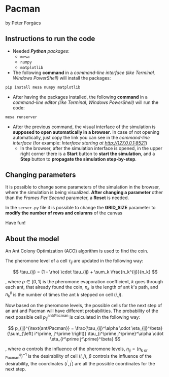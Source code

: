 # Pacman
by Péter Forgács

## Instructions to run the code

- Needed *__Python__ packages*:
    - `mesa`
    - `numpy`
    - `matplotlib`
- The following **command** in a *command-line interface (like Terminal, Windows PowerShell)* will install the packages:
```bash
pip install mesa numpy matplotlib
```
- After having the packages installed, the following **command** in a *command-line editor (like Terminal, Windows PowerShell)* will run the code:
```bash
mesa runserver
```
- After the previous command, the visual interface of the simulation is **supposed to open automatically in a browser**. In case of not opening automatically, just copy the link you can see in the *command-line interface* (for example: *Interface starting at http://127.0.0.1:8521*)
    - In the browser, after the simulation interface is opened, in the upper right corner there is a **Start** button to **start the simulation**, and a **Step** button to **propagate the simulation step-by-step**.

## Changing parameters

It is possible to change some parameters of the simulation in the browser, where the simulation is being visualized. **After changing a parameter** other than the *Frames Per Second* parameter, a **Reset** is needed.

In the `server.py` file it is possible to change the **GRID_SIZE** parameter to **modify the number of rows and columns** of the canvas

Have fun!

## About the model

An Ant Colony Optimization (ACO) algorithm is used to find the coin.

The pheromone level of a cell $\tau_{ij}$ are updated in the following way:

$$
\tau_{ij} = (1 - \rho) \cdot \tau_{ij} + \sum_k \frac{n_k^{ij}}{n_k}
$$

, where $\rho \in \left[ 0, 1 \right]$ is the pheromone evaporation coefficient, $k$ goes through each ant, that already found the coin, $n_k$ is the length of ant $k$'s path, and $n_k^{ij}$ is the number of times the ant $k$ stepped on cell $\left( i, j \right)$.

Now based on the pheromone levels, the possible cells for the next step of an ant and Pacman will have different probabilities. The probability of the next possible cell $p_{ij}^{\text{ant/Pacman}}$ is calculated in the following way:

$$
p_{ij}^{\text{ant/Pacman}} = \frac{\tau_{ij}^\alpha \cdot \eta_{ij}^\beta}{\sum_{\left( i^\prime, j^\prime \right)} \tau_{i^\prime j^\prime}^\alpha \cdot \eta_{i^\prime j^\prime}^\beta}
$$

, where $\alpha$ controls the influence of the pheromone levels, $\eta_{ij} = \left( n_{k\text{ or Pacman}}^{ij} \right)^{-1}$ is the desirability of cell $\left( i, j \right)$, $\beta$ controls the influence of the desirability, the coordinates $\left( i^\prime, j^\prime \right)$ are all the possible coordinates for the next step.
